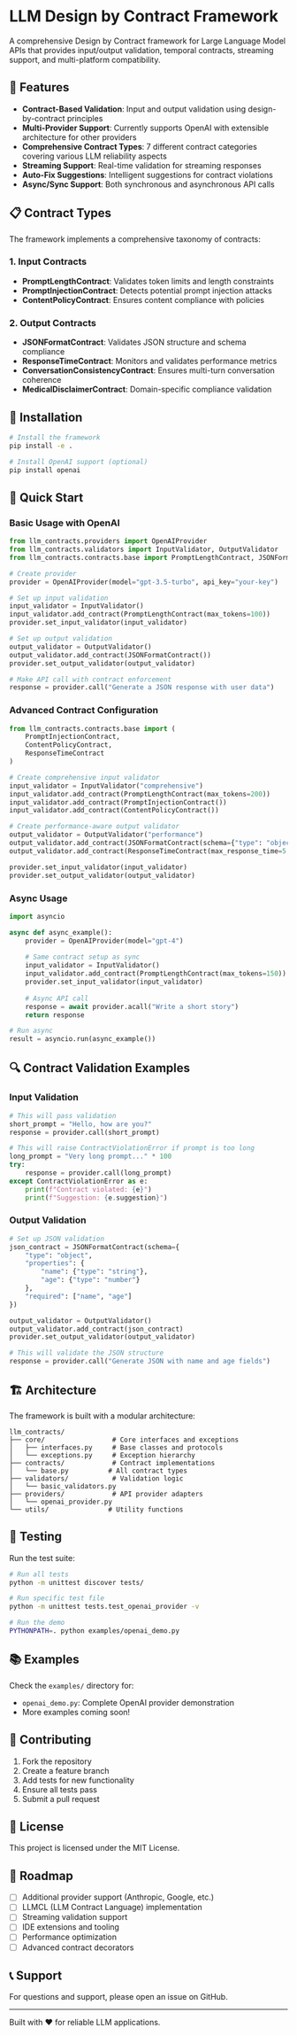 # LLM Design by Contract Framework

A comprehensive Design by Contract framework for Large Language Model APIs that provides input/output validation, temporal contracts, streaming support, and multi-platform compatibility.

## 🚀 Features

- **Contract-Based Validation**: Input and output validation using design-by-contract principles
- **Multi-Provider Support**: Currently supports OpenAI with extensible architecture for other providers  
- **Comprehensive Contract Types**: 7 different contract categories covering various LLM reliability aspects
- **Streaming Support**: Real-time validation for streaming responses
- **Auto-Fix Suggestions**: Intelligent suggestions for contract violations
- **Async/Sync Support**: Both synchronous and asynchronous API calls

## 📋 Contract Types

The framework implements a comprehensive taxonomy of contracts:

### 1. Input Contracts
- **PromptLengthContract**: Validates token limits and length constraints
- **PromptInjectionContract**: Detects potential prompt injection attacks
- **ContentPolicyContract**: Ensures content compliance with policies

### 2. Output Contracts  
- **JSONFormatContract**: Validates JSON structure and schema compliance
- **ResponseTimeContract**: Monitors and validates performance metrics
- **ConversationConsistencyContract**: Ensures multi-turn conversation coherence
- **MedicalDisclaimerContract**: Domain-specific compliance validation

## 🔧 Installation

```bash
# Install the framework
pip install -e .

# Install OpenAI support (optional)
pip install openai
```

## 🏁 Quick Start

### Basic Usage with OpenAI

```python
from llm_contracts.providers import OpenAIProvider
from llm_contracts.validators import InputValidator, OutputValidator
from llm_contracts.contracts.base import PromptLengthContract, JSONFormatContract

# Create provider
provider = OpenAIProvider(model="gpt-3.5-turbo", api_key="your-key")

# Set up input validation
input_validator = InputValidator()
input_validator.add_contract(PromptLengthContract(max_tokens=100))
provider.set_input_validator(input_validator)

# Set up output validation  
output_validator = OutputValidator()
output_validator.add_contract(JSONFormatContract())
provider.set_output_validator(output_validator)

# Make API call with contract enforcement
response = provider.call("Generate a JSON response with user data")
```

### Advanced Contract Configuration

```python
from llm_contracts.contracts.base import (
    PromptInjectionContract, 
    ContentPolicyContract,
    ResponseTimeContract
)

# Create comprehensive input validator
input_validator = InputValidator("comprehensive")
input_validator.add_contract(PromptLengthContract(max_tokens=200))
input_validator.add_contract(PromptInjectionContract())
input_validator.add_contract(ContentPolicyContract())

# Create performance-aware output validator
output_validator = OutputValidator("performance")
output_validator.add_contract(JSONFormatContract(schema={"type": "object"}))
output_validator.add_contract(ResponseTimeContract(max_response_time=5.0))

provider.set_input_validator(input_validator)
provider.set_output_validator(output_validator)
```

### Async Usage

```python
import asyncio

async def async_example():
    provider = OpenAIProvider(model="gpt-4")
    
    # Same contract setup as sync
    input_validator = InputValidator()
    input_validator.add_contract(PromptLengthContract(max_tokens=150))
    provider.set_input_validator(input_validator)
    
    # Async API call
    response = await provider.acall("Write a short story")
    return response

# Run async
result = asyncio.run(async_example())
```

## 🔍 Contract Validation Examples

### Input Validation
```python
# This will pass validation
short_prompt = "Hello, how are you?"
response = provider.call(short_prompt)

# This will raise ContractViolationError if prompt is too long
long_prompt = "Very long prompt..." * 100
try:
    response = provider.call(long_prompt)
except ContractViolationError as e:
    print(f"Contract violated: {e}")
    print(f"Suggestion: {e.suggestion}")
```

### Output Validation
```python
# Set up JSON validation
json_contract = JSONFormatContract(schema={
    "type": "object",
    "properties": {
        "name": {"type": "string"},
        "age": {"type": "number"}
    },
    "required": ["name", "age"]
})

output_validator = OutputValidator()
output_validator.add_contract(json_contract)
provider.set_output_validator(output_validator)

# This will validate the JSON structure
response = provider.call("Generate JSON with name and age fields")
```

## 🏗️ Architecture

The framework is built with a modular architecture:

```
llm_contracts/
├── core/                 # Core interfaces and exceptions
│   ├── interfaces.py     # Base classes and protocols
│   └── exceptions.py     # Exception hierarchy
├── contracts/            # Contract implementations
│   └── base.py          # All contract types
├── validators/           # Validation logic
│   └── basic_validators.py
├── providers/            # API provider adapters
│   └── openai_provider.py
└── utils/               # Utility functions
```

## 🧪 Testing

Run the test suite:

```bash
# Run all tests
python -m unittest discover tests/

# Run specific test file
python -m unittest tests.test_openai_provider -v

# Run the demo
PYTHONPATH=. python examples/openai_demo.py
```

## 📚 Examples

Check the `examples/` directory for:
- `openai_demo.py`: Complete OpenAI provider demonstration
- More examples coming soon!

## 🤝 Contributing

1. Fork the repository
2. Create a feature branch
3. Add tests for new functionality
4. Ensure all tests pass
5. Submit a pull request

## 📝 License

This project is licensed under the MIT License.

## 🔮 Roadmap

- [ ] Additional provider support (Anthropic, Google, etc.)
- [ ] LLMCL (LLM Contract Language) implementation
- [ ] Streaming validation support
- [ ] IDE extensions and tooling
- [ ] Performance optimization
- [ ] Advanced contract decorators

## 📞 Support

For questions and support, please open an issue on GitHub.

---

Built with ❤️ for reliable LLM applications.

